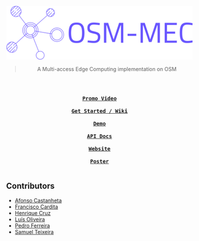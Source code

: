 ![osm-logo](osm-mec-logo.png)

<div align="center">
  
  >A Multi-access Edge Computing implementation on OSM
  
  
  <br>
  
  **<kbd> <br> [Promo Video](https://www.youtube.com/watch?v=NGTCEbkJ_D4) <br> </kbd>**
  **<kbd> <br> [Get Started / Wiki](https://samuthecoder.github.io/osm-mec-wiki/) <br> </kbd>**
  **<kbd> <br> [Demo](https://www.youtube.com/watch?v=o9OZxs9vXEQ) <br> </kbd>**
  **<kbd> <br> [API Docs](https://app.swaggerhub.com/apis-docs/HenriqueCruz/oss-nb_api/1.0.0#/) <br> </kbd>**
  **<kbd> <br> [Website](https://pedrodsferreira.github.io/osm-mec/) <br> </kbd>**
  **<kbd> <br> [Poster](students-at-deti-poster.pdf) <br> </kbd>**

</div>



## Contributors

- [Afonso Castanheta](https://github.com/castanheta)
- [Francisco Cardita](https://github.com/FranciscoCardita)
- [Henrique Cruz](https://github.com/hmecruz)
- [Luís Oliveira](https://github.com/luisOliveira-22)
- [Pedro Ferreira](https://github.com/PedroDSFerreira)
- [Samuel Teixeira](https://github.com/SamuTheCoder)
